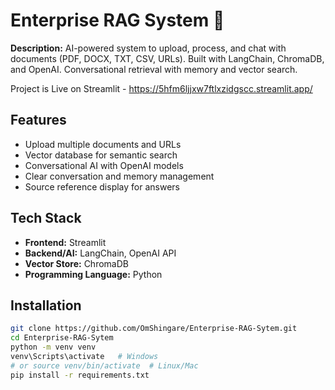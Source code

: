 # Enterprise RAG System 🤖

**Description:** AI-powered system to upload, process, and chat with documents (PDF, DOCX, TXT, CSV, URLs). Built with LangChain, ChromaDB, and OpenAI. Conversational retrieval with memory and vector search.

Project is Live on Streamlit - https://5hfm6ljjxw7ftlxzidgscc.streamlit.app/

## Features
- Upload multiple documents and URLs
- Vector database for semantic search
- Conversational AI with OpenAI models
- Clear conversation and memory management
- Source reference display for answers

## Tech Stack
- **Frontend:** Streamlit
- **Backend/AI:** LangChain, OpenAI API
- **Vector Store:** ChromaDB
- **Programming Language:** Python

## Installation
```bash
git clone https://github.com/OmShingare/Enterprise-RAG-Sytem.git
cd Enterprise-RAG-Sytem
python -m venv venv
venv\Scripts\activate   # Windows
# or source venv/bin/activate  # Linux/Mac
pip install -r requirements.txt
